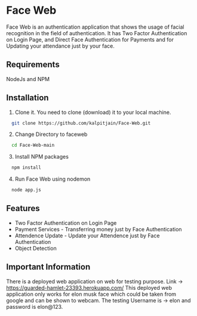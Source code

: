 
# Face Web

Face Web is an authentication application that shows the usage of facial recognition in the field of authentication.
It has Two Factor Authentication on Login Page, and Direct Face Authentication for Payments and for Updating your attendance just by your face.
## Requirements
NodeJs and  NPM
## Installation

1. Clone it.
You need to clone (download) it to your local machine.

```bash
  git clone https://github.com/kalpitjain/Face-Web.git
```
    
2. Change Directory to faceweb

```bash
  cd Face-Web-main
```
3. Install NPM packages

```bash
  npm install
```
4. Run Face Web using nodemon

```bash
  node app.js
```
## Features

- Two Factor Authentication on Login Page
- Payment Services - Transferring money just by Face Authentication
- Attendence Update - Update your Attendence just by Face Authentication
- Object Detection


## Important Information

There is a deployed web application on web for testing purpose. Link -> https://guarded-hamlet-23393.herokuapp.com/
This deployed web application only works for elon musk face which could be taken from google and can be shown to webcam.
The testing Username is -> elon and password is elon@123.



